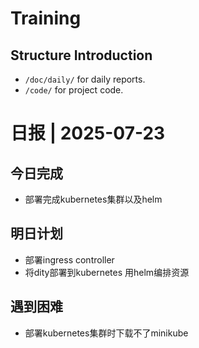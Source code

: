 # Training

## Structure Introduction
- `/doc/daily/` for daily reports.
- `/code/` for project code.

# 日报 | 2025-07-23

## 今日完成
- 部署完成kubernetes集群以及helm

## 明日计划
- 部署ingress controller
- 将dity部署到kubernetes 用helm编排资源

## 遇到困难
- 部署kubernetes集群时下载不了minikube

